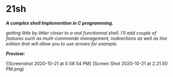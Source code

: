 # 21sh
***A complex shell Implemention in C programming.***

*getting little by littler closer to a real functionnal shell. I’ll add couple of features such as multi-commande management, redirections as well as line edition that will allow you to use arrows for example.*

**_Preview:_**

![Screenshot 2020-10-21 at 5 08 54 PM] (Screen Shot 2020-10-21 at 2.21.50 PM.png)

